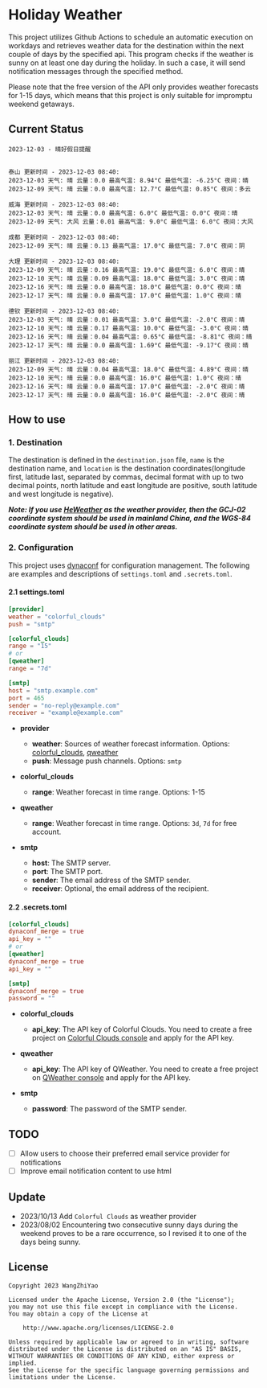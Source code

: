# Holiday Weather

This project utilizes Github Actions to schedule an automatic execution on workdays and retrieves weather data for the destination within the next couple of days by the  specified api.
This program checks if the weather is sunny on at least one day during the holiday. In such a case, it will send notification messages through the specified method.

Please note that the free version of the API only provides weather forecasts for 1-15 days, which means that this project is only suitable for impromptu weekend getaways.

## Current Status

```
2023-12-03 - 晴好假日提醒


泰山 更新时间 - 2023-12-03 08:40:
2023-12-03 天气: 晴 云量：0.0 最高气温: 8.94°C 最低气温: -6.25°C 夜间：晴
2023-12-09 天气: 晴 云量：0.0 最高气温: 12.7°C 最低气温: 0.85°C 夜间：多云

威海 更新时间 - 2023-12-03 08:40:
2023-12-03 天气: 晴 云量：0.0 最高气温: 6.0°C 最低气温: 0.0°C 夜间：晴
2023-12-09 天气: 大风 云量：0.01 最高气温: 9.0°C 最低气温: 6.0°C 夜间：大风

成都 更新时间 - 2023-12-03 08:40:
2023-12-09 天气: 晴 云量：0.13 最高气温: 17.0°C 最低气温: 7.0°C 夜间：阴

大理 更新时间 - 2023-12-03 08:40:
2023-12-09 天气: 晴 云量：0.16 最高气温: 19.0°C 最低气温: 6.0°C 夜间：晴
2023-12-10 天气: 晴 云量：0.09 最高气温: 18.0°C 最低气温: 3.0°C 夜间：晴
2023-12-16 天气: 晴 云量：0.0 最高气温: 18.0°C 最低气温: 0.0°C 夜间：晴
2023-12-17 天气: 晴 云量：0.0 最高气温: 17.0°C 最低气温: 1.0°C 夜间：晴

德钦 更新时间 - 2023-12-03 08:40:
2023-12-03 天气: 晴 云量：0.01 最高气温: 3.0°C 最低气温: -2.0°C 夜间：晴
2023-12-10 天气: 晴 云量：0.17 最高气温: 10.0°C 最低气温: -3.0°C 夜间：晴
2023-12-16 天气: 晴 云量：0.04 最高气温: 0.65°C 最低气温: -8.81°C 夜间：晴
2023-12-17 天气: 晴 云量：0.0 最高气温: 1.69°C 最低气温: -9.17°C 夜间：晴

丽江 更新时间 - 2023-12-03 08:40:
2023-12-09 天气: 晴 云量：0.04 最高气温: 18.0°C 最低气温: 4.89°C 夜间：晴
2023-12-10 天气: 晴 云量：0.0 最高气温: 16.0°C 最低气温: 1.0°C 夜间：晴
2023-12-16 天气: 晴 云量：0.0 最高气温: 17.0°C 最低气温: -2.0°C 夜间：晴
2023-12-17 天气: 晴 云量：0.0 最高气温: 16.0°C 最低气温: -2.0°C 夜间：晴

```

## How to use

### 1. Destination

The destination is defined in the `destination.json` file, `name` is the destination name, and `location` is the destination coordinates(longitude first, latitude last, separated by commas, decimal format with up to two decimal points, north latitude and east longitude are positive, south latitude and west longitude is negative).

***Note: If you use [HeWeather](https://dev.qweather.com/docs/) as the weather provider, then the GCJ-02 coordinate system should be used in mainland China, and the WGS-84 coordinate system should be used in other areas.***

### 2. Configuration

This project uses [dynaconf](https://github.com/dynaconf/dynaconf) for configuration management. The following are examples and descriptions of `settings.toml`  and `.secrets.toml`.

#### 2.1 settings.toml

```toml
[provider]
weather = "colorful_clouds"
push = "smtp"

[colorful_clouds]
range = "15"
# or
[qweather]
range = "7d"

[smtp]
host = "smtp.example.com"
port = 465
sender = "no-reply@example.com"
receiver = "example@example.com"
```
- **provider**
  - **weather**: Sources of weather forecast information. Options: [colorful_clouds](https://docs.caiyunapp.com/docs/daily), [qweather](https://dev.qweather.com/docs/api/weather/weather-daily-forecast/)
  - **push**: Message push channels. Options: `smtp`

- **colorful_clouds**
  - **range**:  Weather forecast in time range. Options: 1-15

- **qweather**
  - **range**: Weather forecast in time range. Options: `3d`, `7d` for free account.

- **smtp**
  - **host**: The SMTP server.
  - **port**: The SMTP port.
  - **sender**: The email address of the SMTP sender.
  - **receiver**: Optional, the email address of the recipient.

#### 2.2 .secrets.toml

```toml
[colorful_clouds]
dynaconf_merge = true
api_key = ""
# or
[qweather]
dynaconf_merge = true
api_key = ""

[smtp]
dynaconf_merge = true
password = ""
```

- **colorful_clouds**
  - **api_key**:  The API key of Colorful Clouds. You need to create a free project on [Colorful Clouds console](https://platform.caiyunapp.com/dashboard/index) and apply for the API key.

- **qweather**
  - **api_key**: The API key of QWeather. You need to create a free project on [QWeather console](https://console.qweather.com/#/console) and apply for the API key.

- **smtp**
  - **password**: The password of the SMTP sender.


## TODO

- [ ] Allow users to choose their preferred email service provider for notifications
- [ ] Improve email notification content to use html

## Update
- 2023/10/13 Add `Colorful Clouds` as weather provider 
- 2023/08/02 Encountering two consecutive sunny days during the weekend proves to be a rare occurrence, so I revised it to one of the days being sunny.

## License

    Copyright 2023 WangZhiYao
    
    Licensed under the Apache License, Version 2.0 (the "License");
    you may not use this file except in compliance with the License.
    You may obtain a copy of the License at
    
        http://www.apache.org/licenses/LICENSE-2.0
    
    Unless required by applicable law or agreed to in writing, software
    distributed under the License is distributed on an "AS IS" BASIS,
    WITHOUT WARRANTIES OR CONDITIONS OF ANY KIND, either express or implied.
    See the License for the specific language governing permissions and
    limitations under the License.
